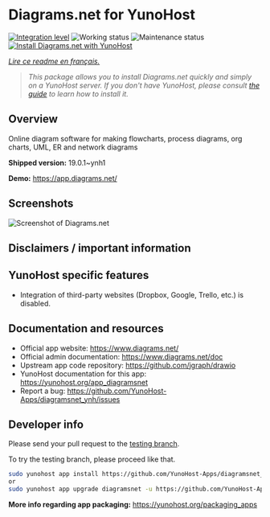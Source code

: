 <!--
N.B.: This README was automatically generated by https://github.com/YunoHost/apps/tree/master/tools/README-generator
It shall NOT be edited by hand.
-->

# Diagrams.net for YunoHost

[![Integration level](https://dash.yunohost.org/integration/diagramsnet.svg)](https://dash.yunohost.org/appci/app/diagramsnet) ![Working status](https://ci-apps.yunohost.org/ci/badges/diagramsnet.status.svg) ![Maintenance status](https://ci-apps.yunohost.org/ci/badges/diagramsnet.maintain.svg)  
[![Install Diagrams.net with YunoHost](https://install-app.yunohost.org/install-with-yunohost.svg)](https://install-app.yunohost.org/?app=diagramsnet)

*[Lire ce readme en français.](./README_fr.md)*

> *This package allows you to install Diagrams.net quickly and simply on a YunoHost server.
If you don't have YunoHost, please consult [the guide](https://yunohost.org/#/install) to learn how to install it.*

## Overview

Online diagram software for making flowcharts, process diagrams, org charts, UML, ER and network diagrams

**Shipped version:** 19.0.1~ynh1

**Demo:** https://app.diagrams.net/

## Screenshots

![Screenshot of Diagrams.net](./doc/screenshots/screenshot.png)

## Disclaimers / important information

## YunoHost specific features

* Integration of third-party websites (Dropbox, Google, Trello, etc.) is disabled.

## Documentation and resources

* Official app website: <https://www.diagrams.net/>
* Official admin documentation: <https://www.diagrams.net/doc>
* Upstream app code repository: <https://github.com/jgraph/drawio>
* YunoHost documentation for this app: <https://yunohost.org/app_diagramsnet>
* Report a bug: <https://github.com/YunoHost-Apps/diagramsnet_ynh/issues>

## Developer info

Please send your pull request to the [testing branch](https://github.com/YunoHost-Apps/diagramsnet_ynh/tree/testing).

To try the testing branch, please proceed like that.

``` bash
sudo yunohost app install https://github.com/YunoHost-Apps/diagramsnet_ynh/tree/testing --debug
or
sudo yunohost app upgrade diagramsnet -u https://github.com/YunoHost-Apps/diagramsnet_ynh/tree/testing --debug
```

**More info regarding app packaging:** <https://yunohost.org/packaging_apps>
